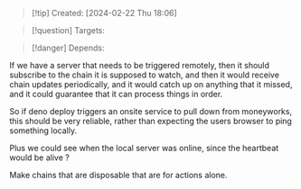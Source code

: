 
>[!tip] Created: [2024-02-22 Thu 18:06]

>[!question] Targets: 

>[!danger] Depends: 

If we have a server that needs to be triggered remotely, then it should subscribe to the chain it is supposed to watch, and then it would receive chain updates periodically, and it would catch up on anything that it missed, and it could guarantee that it can process things in order.

So if deno deploy triggers an onsite service to pull down from moneyworks, this should be very reliable, rather than expecting the users browser to ping something locally.

Plus we could see when the local server was online, since the heartbeat would be alive ?

Make chains that are disposable that are for actions alone.